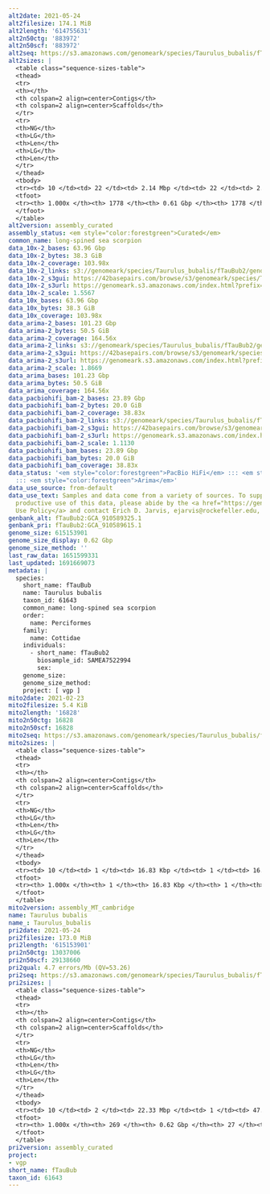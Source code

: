 ```yaml
---
alt2date: 2021-05-24
alt2filesize: 174.1 MiB
alt2length: '614755631'
alt2n50ctg: '883972'
alt2n50scf: '883972'
alt2seq: https://s3.amazonaws.com/genomeark/species/Taurulus_bubalis/fTauBub2/assembly_curated/fTauBub2.alt.cur.20210524.fasta.gz
alt2sizes: |
  <table class="sequence-sizes-table">
  <thead>
  <tr>
  <th></th>
  <th colspan=2 align=center>Contigs</th>
  <th colspan=2 align=center>Scaffolds</th>
  </tr>
  <tr>
  <th>NG</th>
  <th>LG</th>
  <th>Len</th>
  <th>LG</th>
  <th>Len</th>
  </tr>
  </thead>
  <tbody>
  <tr><td> 10 </td><td> 22 </td><td> 2.14 Mbp </td><td> 22 </td><td> 2.14 Mbp </td></tr><tr><td> 20 </td><td> 55 </td><td> 1.70 Mbp </td><td> 55 </td><td> 1.70 Mbp </td></tr><tr><td> 30 </td><td> 97 </td><td> 1.31 Mbp </td><td> 97 </td><td> 1.31 Mbp </td></tr><tr><td> 40 </td><td> 148 </td><td> 1.07 Mbp </td><td> 148 </td><td> 1.07 Mbp </td></tr><tr style="background-color:#cccccc;"><td> 50 </td><td> 211 </td><td> 0.88 Mbp </td><td> 211 </td><td> 0.88 Mbp </td></tr><tr><td> 60 </td><td> 292 </td><td> 0.65 Mbp </td><td> 292 </td><td> 0.65 Mbp </td></tr><tr><td> 70 </td><td> 403 </td><td> 477.39 Kbp </td><td> 403 </td><td> 477.39 Kbp </td></tr><tr><td> 80 </td><td> 555 </td><td> 335.97 Kbp </td><td> 555 </td><td> 335.97 Kbp </td></tr><tr><td> 90 </td><td> 801 </td><td> 178.49 Kbp </td><td> 801 </td><td> 178.49 Kbp </td></tr><tr><td> 100 </td><td> 1777 </td><td> 6.56 Kbp </td><td> 1777 </td><td> 6.56 Kbp </td></tr></tbody>
  <tfoot>
  <tr><th> 1.000x </th><th> 1778 </th><th> 0.61 Gbp </th><th> 1778 </th><th> 0.61 Gbp </th></tr>
  </tfoot>
  </table>
alt2version: assembly_curated
assembly_status: <em style="color:forestgreen">Curated</em>
common_name: long-spined sea scorpion
data_10x-2_bases: 63.96 Gbp
data_10x-2_bytes: 38.3 GiB
data_10x-2_coverage: 103.98x
data_10x-2_links: s3://genomeark/species/Taurulus_bubalis/fTauBub2/genomic_data/10x/<br>
data_10x-2_s3gui: https://42basepairs.com/browse/s3/genomeark/species/Taurulus_bubalis/fTauBub2/genomic_data/10x/
data_10x-2_s3url: https://genomeark.s3.amazonaws.com/index.html?prefix=species/Taurulus_bubalis/fTauBub2/genomic_data/10x/
data_10x-2_scale: 1.5567
data_10x_bases: 63.96 Gbp
data_10x_bytes: 38.3 GiB
data_10x_coverage: 103.98x
data_arima-2_bases: 101.23 Gbp
data_arima-2_bytes: 50.5 GiB
data_arima-2_coverage: 164.56x
data_arima-2_links: s3://genomeark/species/Taurulus_bubalis/fTauBub2/genomic_data/arima/<br>
data_arima-2_s3gui: https://42basepairs.com/browse/s3/genomeark/species/Taurulus_bubalis/fTauBub2/genomic_data/arima/
data_arima-2_s3url: https://genomeark.s3.amazonaws.com/index.html?prefix=species/Taurulus_bubalis/fTauBub2/genomic_data/arima/
data_arima-2_scale: 1.8669
data_arima_bases: 101.23 Gbp
data_arima_bytes: 50.5 GiB
data_arima_coverage: 164.56x
data_pacbiohifi_bam-2_bases: 23.89 Gbp
data_pacbiohifi_bam-2_bytes: 20.0 GiB
data_pacbiohifi_bam-2_coverage: 38.83x
data_pacbiohifi_bam-2_links: s3://genomeark/species/Taurulus_bubalis/fTauBub2/genomic_data/pacbio_hifi/<br>
data_pacbiohifi_bam-2_s3gui: https://42basepairs.com/browse/s3/genomeark/species/Taurulus_bubalis/fTauBub2/genomic_data/pacbio_hifi/
data_pacbiohifi_bam-2_s3url: https://genomeark.s3.amazonaws.com/index.html?prefix=species/Taurulus_bubalis/fTauBub2/genomic_data/pacbio_hifi/
data_pacbiohifi_bam-2_scale: 1.1130
data_pacbiohifi_bam_bases: 23.89 Gbp
data_pacbiohifi_bam_bytes: 20.0 GiB
data_pacbiohifi_bam_coverage: 38.83x
data_status: '<em style="color:forestgreen">PacBio HiFi</em> ::: <em style="color:forestgreen">10x</em>
  ::: <em style="color:forestgreen">Arima</em>'
data_use_source: from-default
data_use_text: Samples and data come from a variety of sources. To support fair and
  productive use of this data, please abide by the <a href="https://genome10k.soe.ucsc.edu/data-use-policies/">Data
  Use Policy</a> and contact Erich D. Jarvis, ejarvis@rockefeller.edu, with any questions.
genbank_alt: fTauBub2:GCA_910589325.1
genbank_pri: fTauBub2:GCA_910589615.1
genome_size: 615153901
genome_size_display: 0.62 Gbp
genome_size_method: ''
last_raw_data: 1651599331
last_updated: 1691669073
metadata: |
  species:
    short_name: fTauBub
    name: Taurulus bubalis
    taxon_id: 61643
    common_name: long-spined sea scorpion
    order:
      name: Perciformes
    family:
      name: Cottidae
    individuals:
      - short_name: fTauBub2
        biosample_id: SAMEA7522994
        sex:
    genome_size:
    genome_size_method:
    project: [ vgp ]
mito2date: 2021-02-23
mito2filesize: 5.4 KiB
mito2length: '16828'
mito2n50ctg: 16828
mito2n50scf: 16828
mito2seq: https://s3.amazonaws.com/genomeark/species/Taurulus_bubalis/fTauBub2/assembly_MT_cambridge/fTauBub2.MT.20210223.fasta.gz
mito2sizes: |
  <table class="sequence-sizes-table">
  <thead>
  <tr>
  <th></th>
  <th colspan=2 align=center>Contigs</th>
  <th colspan=2 align=center>Scaffolds</th>
  </tr>
  <tr>
  <th>NG</th>
  <th>LG</th>
  <th>Len</th>
  <th>LG</th>
  <th>Len</th>
  </tr>
  </thead>
  <tbody>
  <tr><td> 10 </td><td> 1 </td><td> 16.83 Kbp </td><td> 1 </td><td> 16.83 Kbp </td></tr><tr><td> 20 </td><td> 1 </td><td> 16.83 Kbp </td><td> 1 </td><td> 16.83 Kbp </td></tr><tr><td> 30 </td><td> 1 </td><td> 16.83 Kbp </td><td> 1 </td><td> 16.83 Kbp </td></tr><tr><td> 40 </td><td> 1 </td><td> 16.83 Kbp </td><td> 1 </td><td> 16.83 Kbp </td></tr><tr style="background-color:#cccccc;"><td> 50 </td><td> 1 </td><td style="background-color:#ff8888;"> 16.83 Kbp </td><td> 1 </td><td style="background-color:#ff8888;"> 16.83 Kbp </td></tr><tr><td> 60 </td><td> 1 </td><td> 16.83 Kbp </td><td> 1 </td><td> 16.83 Kbp </td></tr><tr><td> 70 </td><td> 1 </td><td> 16.83 Kbp </td><td> 1 </td><td> 16.83 Kbp </td></tr><tr><td> 80 </td><td> 1 </td><td> 16.83 Kbp </td><td> 1 </td><td> 16.83 Kbp </td></tr><tr><td> 90 </td><td> 1 </td><td> 16.83 Kbp </td><td> 1 </td><td> 16.83 Kbp </td></tr><tr><td> 100 </td><td> 1 </td><td> 16.83 Kbp </td><td> 1 </td><td> 16.83 Kbp </td></tr></tbody>
  <tfoot>
  <tr><th> 1.000x </th><th> 1 </th><th> 16.83 Kbp </th><th> 1 </th><th> 16.83 Kbp </th></tr>
  </tfoot>
  </table>
mito2version: assembly_MT_cambridge
name: Taurulus bubalis
name_: Taurulus_bubalis
pri2date: 2021-05-24
pri2filesize: 173.0 MiB
pri2length: '615153901'
pri2n50ctg: 13037006
pri2n50scf: 29138660
pri2qual: 4.7 errors/Mb (QV=53.26)
pri2seq: https://s3.amazonaws.com/genomeark/species/Taurulus_bubalis/fTauBub2/assembly_curated/fTauBub2.pri.cur.20210524.fasta.gz
pri2sizes: |
  <table class="sequence-sizes-table">
  <thead>
  <tr>
  <th></th>
  <th colspan=2 align=center>Contigs</th>
  <th colspan=2 align=center>Scaffolds</th>
  </tr>
  <tr>
  <th>NG</th>
  <th>LG</th>
  <th>Len</th>
  <th>LG</th>
  <th>Len</th>
  </tr>
  </thead>
  <tbody>
  <tr><td> 10 </td><td> 2 </td><td> 22.33 Mbp </td><td> 1 </td><td> 47.70 Mbp </td></tr><tr><td> 20 </td><td> 5 </td><td> 18.74 Mbp </td><td> 2 </td><td> 43.50 Mbp </td></tr><tr><td> 30 </td><td> 9 </td><td> 16.21 Mbp </td><td> 4 </td><td> 30.39 Mbp </td></tr><tr><td> 40 </td><td> 13 </td><td> 15.53 Mbp </td><td> 6 </td><td> 29.55 Mbp </td></tr><tr style="background-color:#cccccc;"><td> 50 </td><td> 17 </td><td style="background-color:#88ff88;"> 13.04 Mbp </td><td> 8 </td><td style="background-color:#88ff88;"> 29.14 Mbp </td></tr><tr><td> 60 </td><td> 23 </td><td> 9.77 Mbp </td><td> 10 </td><td> 28.35 Mbp </td></tr><tr><td> 70 </td><td> 31 </td><td> 6.17 Mbp </td><td> 12 </td><td> 27.68 Mbp </td></tr><tr><td> 80 </td><td> 47 </td><td> 2.72 Mbp </td><td> 15 </td><td> 24.36 Mbp </td></tr><tr><td> 90 </td><td> 80 </td><td> 1.09 Mbp </td><td> 17 </td><td> 22.72 Mbp </td></tr><tr><td> 100 </td><td> 268 </td><td> 11.08 Kbp </td><td> 26 </td><td> 16.83 Kbp </td></tr></tbody>
  <tfoot>
  <tr><th> 1.000x </th><th> 269 </th><th> 0.62 Gbp </th><th> 27 </th><th> 0.62 Gbp </th></tr>
  </tfoot>
  </table>
pri2version: assembly_curated
project:
- vgp
short_name: fTauBub
taxon_id: 61643
---
```

